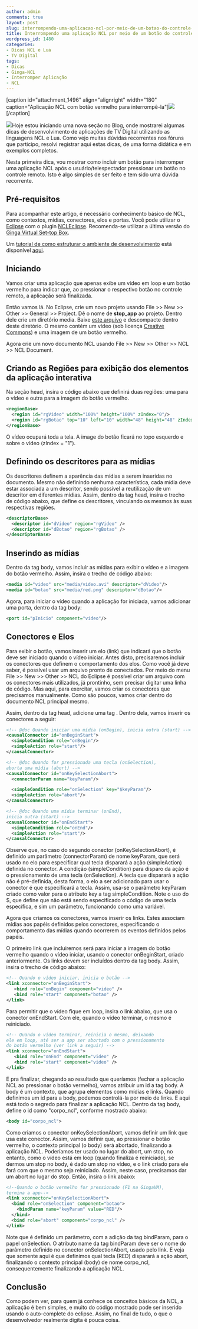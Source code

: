 ```yaml
---
author: admin
comments: true
layout: post
slug: interrompendo-uma-aplicacao-ncl-por-meio-de-um-botao-do-controle-remoto
title: Interrompendo uma aplicação NCL por meio de um botão do controle remoto
wordpress_id: 1480
categories:
- Dicas NCL e Lua
- TV Digital
tags:
- Dicas
- Ginga-NCL
- Interromper Aplicação
- NCL
---
```


[caption id="attachment_1496" align="alignright" width="180" caption="Aplicação NCL com botão vermelho para interrompê-la"][![](http://manoelcampos.com/wp-content/uploads/stop-ncl-app-300x225.png)](http://manoelcampos.com/wp-content/uploads/stop-ncl-app.png)[/caption]

[![](http://manoelcampos.com/wp-content/uploads/stop.png)](http://manoelcampos.com/wp-content/uploads/stop.png)Hoje estou iniciando uma nova seção no Blog, onde mostrarei algumas dicas de desenvolvimento de aplicações de TV Digital utilizando as linguagens NCL e Lua. Como vejo muitas dúvidas recorrentes nos fóruns que participo, resolvi registrar aqui estas dicas, de uma forma didática e em exemplos completos.

Nesta primeira dica, vou mostrar como incluir um botão para interromper uma aplicação NCL após o usuário/telespectador pressionar um botão no controle remoto. Isto é algo simples de ser feito e tem sido uma dúvida recorrente.

## Pré-requisitos

Para acompanhar este artigo, é necessário conhecimento básico de NCL, como contextos, mídias, conectores, elos e portas. Você pode utilizar o [Eclipse](http://www.eclipse.org/) com o plugin [NCLEclipse](http://www.laws.deinf.ufma.br/~ncleclipse/). Recomenda-se utilizar a última versão do [Ginga Virtual Set-top Box](http://www.gingancl.org/ferramentas.html).

Um [tutorial de como estruturar o ambiente de desenvolvimento](http://www.peta5.com.br/br/tutoriais/88-como-estruturar-seu-ambiente-de-desenvolvimento-para-o-ginga-ncl) está disponível [aqui](http://www.peta5.com.br/br/tutoriais/88-como-estruturar-seu-ambiente-de-desenvolvimento-para-o-ginga-ncl).

## Iniciando

Vamos criar uma aplicação que apenas exibe um vídeo em loop e um botão vermelho para indicar que, ao pressionar o respectivo botão no controle remoto, a aplicação será finalizada.

Então vamos lá. No Eclipse, crie um novo projeto usando File >> New >> Other >> General >> Project. Dê o nome de **stop_app** ao projeto.
Dentro dele crie um diretório media. Baixe [este arquivo](http://manoelcampos.com/wp-content/uploads/media.zip) e descompacte dentro deste diretório. O mesmo contém um vídeo (sob licença [Creative Commons](http://creativecommons.org/videos/wanna-work-together)) e uma imagem de um botão vermelho.

Agora crie um novo documento NCL usando File >> New >> Other >> NCL >> NCL Document.

## Criando as Regiões para exibição dos elementos da aplicação interativa

Na seção head, insira o código abaixo que definirá duas regiões: uma para o vídeo e outra para a imagem do botão vermelho.

```xml
<regionBase>
  <region id="rgVideo" width="100%" height="100%" zIndex="0"/>
  <region id="rgBotao" top="10" left="10" width="48" height="48" zIndex="1"/>
</regionBase>
```

O vídeo ocupará toda a tela. A image do botão ficará no topo esquerdo e sobre o vídeo (zIndex = "1").

## Definindo os descritores para as mídias

Os descritores definem a aparência das mídias a serem inseridas no documento. Mesmo não definindo nenhuma característica, cada mídia deve estar associada a um descritor, sendo possível a reutilização de um descritor em diferentes mídias. Assim, dentro da tag head, insira o trecho de código abaixo, que define os descritores, vinculando os mesmos às suas respectivas regiões.

```xml
<descriptorBase>
  <descriptor id="dVideo" region="rgVideo" />
  <descriptor id="dBotao" region="rgBotao" />
</descriptorBase>
```

## Inserindo as mídias

Dentro da tag body, vamos incluir as mídias para exibir o vídeo e a imagem do botão vermelho. Assim, insira o trecho de código abaixo:

```xml
<media id="video" src="media/video.avi" descriptor="dVideo"/>
<media id="botao" src="media/red.png" descriptor="dBotao"/>
```

Agora, para iniciar o vídeo quando a aplicação for iniciada, vamos adicionar uma porta, dentro da tag body:

```xml
<port id="pInicio" component="video"/>
```

## Conectores e Elos

Para exibir o botão, vamos inserir um elo (link) que indicará que o botão deve ser iniciado quando o vídeo iniciar. Antes disto, precisaremos incluir os conectores que definem o comportamento dos elos. Como você já deve saber, é possível usar um arquivo pronto de conectados. Por meio do menu File >> New >> Other >> NCL do Eclipse é possível criar um arquivo com os conectores mais utilizados, já prontinho, sem precisar digitar uma linha de código. Mas aqui, para exercitar, vamos criar os conectores que precisamos manualmente. Como são poucos, vamos criar dentro do documento NCL principal mesmo.

Assim, dentro da tag head, adicione uma tag <connectorBase></connectorBase>. Dentro dela, vamos inserir os conectores a seguir:

```xml
<!-- @doc Quando iniciar uma mídia (onBegin), inicia outra (start) -->
<causalConnector id="onBeginStart">
  <simpleCondition role="onBegin"/>
  <simpleAction role="start"/>
</causalConnector>

<!-- @doc Quando for pressionada uma tecla (onSelection),
aborta uma mídia (abort) -->
<causalConnector id="onKeySelectionAbort">
  <connectorParam name="keyParam"/>

  <simpleCondition role="onSelection" key="$keyParam"/>
  <simpleAction role="abort"/>
</causalConnector>

<!-- @doc Quando uma mídia terminar (onEnd),
inicia outra (start) -->
<causalConnector id="onEndStart">
  <simpleCondition role="onEnd"/>
  <simpleAction role="start"/>
</causalConnector>
```

Observe que, no caso do segundo conector (onKeySelectionAbort), é definido um parâmetro (connectorParam) de nome keyParam, que será usado no elo para especificar qual tecla disparará a ação (simpleAction) definida no conector. A condição (simpleCondition) para disparo da ação é o pressionamento de uma tecla (onSelection). A tecla que disparará a ação não é pré-definida, desta forma, o elo a ser adicionado para usar o conector é que especificará a tecla. Assim, usa-se o parâmetro keyParam criado como valor para o atributo key a tag simpleCondition. Note o uso do $, que define que não está sendo especificado o código de uma tecla específica, e sim um parâmetro, funcionando como uma variável.

Agora que criamos os conectores, vamos inserir os links. Estes associam mídias aos papéis definidos pelos conectores, especificando o comportamento das mídias quando ocorrerem os eventos definidos pelos papéis.

O primeiro link que incluiremos será para iniciar a imagem do botão vermelho quando o vídeo iniciar, usando o conector onBeginStart, criado anteriormente. Os links devem ser incluídos dentro da tag body. Assim, insira o trecho de código abaixo:

```xml
<!-- Quando o vídeo iniciar, inicia o botão -->
<link xconnector="onBeginStart">
   <bind role="onBegin" component="video" />
   <bind role="start" component="botao" />
</link>
```

Para permitir que o vídeo fique em loop, insira o link abaixo, que usa o conector onEndStart. Com ele, quando o vídeo terminar, o mesmo é reiniciado.

```xml
<!-- Quando o vídeo terminar, reinicia o mesmo, deixando
ele em loop, até ser a app ser abortado com o pressionamento
do botão vermelho (ver link a seguir) -->
<link xconnector="onEndStart">
   <bind role="onEnd" component="video" />
   <bind role="start" component="video" />
</link>
```

E pra finalizar, chegando ao resultado que queríamos (fechar a aplicação NCL ao pressionar o botão vermelho), vamos atribuir um id a tag body. A body é um contexto, que agrupa elementos como mídias e links. Quando definimos um id para a body, podemos controlá-la por meio de links. E aqui está todo o segredo para finalizar a aplicação NCL. Dentro da tag body, define o id como "corpo_ncl", conforme mostrado abaixo:

```xml
<body id="corpo_ncl">
```

Como criamos o conector onKeySelectionAbort, vamos definir um link que usa este conector. Assim, vamos definir que, ao pressionar o botão vermelho, o contexto principal (o body) será abortado, finalizando a aplicação NCL. Poderíamos ter usado no lugar do abort, um stop, no entanto, como o vídeo está em loop (quando finaliza é reiniciado), se dermos um stop no body, é dado um stop no vídeo, e o link criado para ele fará com que o mesmo seja reiniciado. Assim, neste caso, precisamos dar um abort no lugar do stop. Então, insira o link abaixo:

```xml
<!--Quando o botão vermelho for pressionado (F1 na GingaVM),
termina a app-->
<link xconnector="onKeySelectionAbort">
  <bind role="onSelection" component="botao">
    <bindParam name="keyParam" value="RED"/>
  </bind>
  <bind role="abort" component="corpo_ncl" />
</link>
```

Note que é definido um parâmetro, com a adição da tag bindParam, para o papel onSelection. O atributo name da tag bindParam deve ser o nome do parâmetro definido no conector onSelectionAbort, usado pelo link. E veja que somente aqui é que definimos qual tecla (RED) disparará a ação abort, finalizando o contexto principal (body) de nome corpo_ncl, consequentemente finalizando a aplicação NCL.

## Conclusão

Como podem ver, para quem já conhece os conceitos básicos da NCL, a aplicação é bem simples, e muito do código mostrado pode ser inserido usando o auto-complete do eclipse. Assim, no final de tudo, o que o desenvolvedor realmente digita é pouca coisa.

